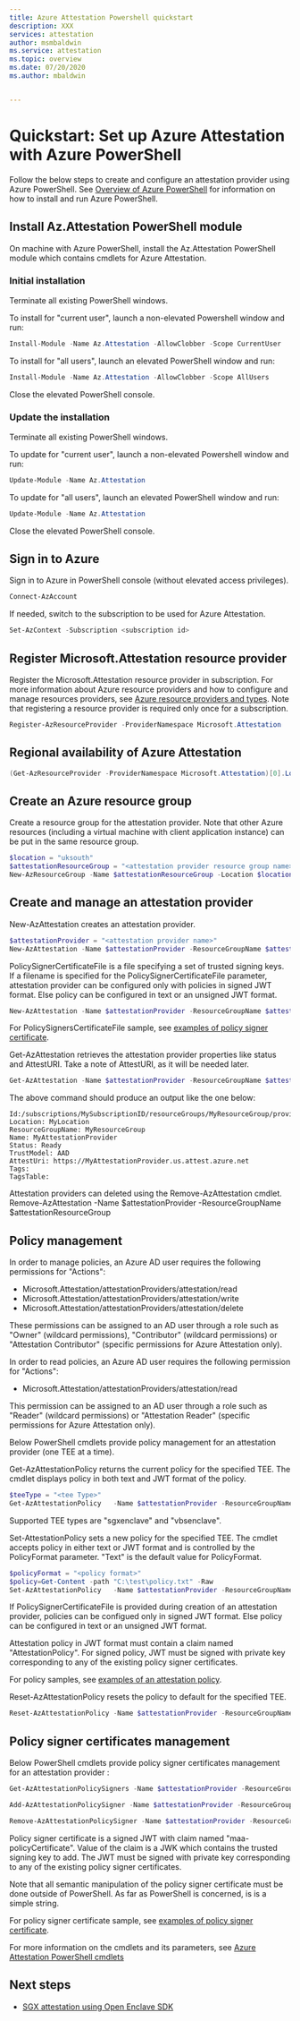 ```yaml
---
title: Azure Attestation Powershell quickstart
description: XXX
services: attestation
author: msmbaldwin
ms.service: attestation
ms.topic: overview
ms.date: 07/20/2020
ms.author: mbaldwin


---
```

# Quickstart: Set up Azure Attestation with Azure PowerShell

Follow the below steps to create and configure an attestation provider using Azure PowerShell. See [Overview of Azure PowerShell](/powershell/azure/?view=azps-2.8.0&viewFallbackFrom=azps-2.4.0) for information on how to install and run Azure PowerShell.

## Install Az.Attestation PowerShell module

On machine with Azure PowerShell, install the Az.Attestation PowerShell module which contains cmdlets for Azure Attestation.  

### Initial installation

Terminate all existing PowerShell windows.

To install for "current user", launch a non-elevated Powershell window and run:

```powershell
Install-Module -Name Az.Attestation -AllowClobber -Scope CurrentUser
```

To install for "all users", launch an elevated PowerShell window and run:

```powershell
Install-Module -Name Az.Attestation -AllowClobber -Scope AllUsers
```

Close the elevated PowerShell console.

### Update the installation

Terminate all existing PowerShell windows.

To update for "current user", launch a non-elevated Powershell window and run:

```powershell
Update-Module -Name Az.Attestation
```

To update for "all users", launch an elevated PowerShell window and run:

```powershell
Update-Module -Name Az.Attestation
```

Close the elevated PowerShell console.

## Sign in to Azure

Sign in to Azure in PowerShell console (without elevated access privileges).

```powershell
Connect-AzAccount
```

If needed, switch to the subscription to be used for Azure Attestation.

```powershell
Set-AzContext -Subscription <subscription id>  
```

## Register Microsoft.Attestation resource provider

Register the Microsoft.Attestation resource provider in subscription. For more information about Azure resource providers and how to configure and manage resources providers, see [Azure resource providers and types](../azure-resource-manager/management/resource-providers-and-types.md). Note that registering a resource provider is required only once for a subscription. 

```powershell
Register-AzResourceProvider -ProviderNamespace Microsoft.Attestation 
```
## Regional availability of Azure Attestation

```powershell
(Get-AzResourceProvider -ProviderNamespace Microsoft.Attestation)[0].Locations
```

## Create an Azure resource group

Create a resource group for the attestation provider. Note that other Azure resources (including a virtual machine with client application instance) can be put in the same resource group.

```powershell
$location = "uksouth" 
$attestationResourceGroup = "<attestation provider resource group name>"
New-AzResourceGroup -Name $attestationResourceGroup -Location $location 
```

## Create and manage an attestation provider

New-AzAttestation creates an attestation provider.

```powershell
$attestationProvider = "<attestation provider name>" 
New-AzAttestation -Name $attestationProvider -ResourceGroupName $attestationResourceGroup -Location $location
```

PolicySignerCertificateFile is a file specifying a set of trusted signing keys. If a filename is specified for the PolicySignerCertificateFile parameter, attestation provider can be configured only with policies in signed JWT format. Else policy can be configured in text or an unsigned JWT format.

```powershell
New-AzAttestation -Name $attestationProvider -ResourceGroupName $attestationResourceGroup -Location $location -PolicySignersCertificateFile "C:\test\policySignersCertificates.pem"
```

For PolicySignersCertificateFile sample, see [examples of policy signer certificate](policy-signer-examples.md).

Get-AzAttestation retrieves the attestation provider properties like status and AttestURI. Take a note of AttestURI, as it will be needed later.

```powershell
Get-AzAttestation -Name $attestationProvider -ResourceGroupName $attestationResourceGroup  
```

The above command should produce an output like the one below: 

```
Id:/subscriptions/MySubscriptionID/resourceGroups/MyResourceGroup/providers/Microsoft.Attestation/attestationProviders/MyAttestationProvider
Location: MyLocation
ResourceGroupName: MyResourceGroup
Name: MyAttestationProvider
Status: Ready
TrustModel: AAD
AttestUri: https://MyAttestationProvider.us.attest.azure.net 
Tags: 
TagsTable: 
```

Attestation providers can deleted using the Remove-AzAttestation cmdlet.  
Remove-AzAttestation -Name $attestationProvider -ResourceGroupName $attestationResourceGroup

## Policy management

In order to manage policies, an Azure AD user requires the following permissions for "Actions":
- Microsoft.Attestation/attestationProviders/attestation/read
- Microsoft.Attestation/attestationProviders/attestation/write
- Microsoft.Attestation/attestationProviders/attestation/delete

These permissions can be assigned to an AD user through a role such as "Owner" (wildcard permissions), "Contributor" (wildcard permissions) or "Attestation Contributor" (specific permissions for Azure Attestation only).  

In order to read policies, an Azure AD user requires the following permission for "Actions":
- Microsoft.Attestation/attestationProviders/attestation/read

This permission can be assigned to an AD user through a role such as "Reader" (wildcard permissions) or "Attestation Reader" (specific permissions for Azure Attestation only).

Below PowerShell cmdlets provide policy management for an attestation provider (one TEE at a time).

Get-AzAttestationPolicy returns the current policy for the specified TEE. The cmdlet displays policy in both text and JWT format of the policy.

```powershell
$teeType = "<tee Type>"
Get-AzAttestationPolicy   -Name $attestationProvider -ResourceGroupName $attestationResourceGroup -Tee $teeType 
```

Supported TEE types are "sgxenclave" and "vbsenclave".

Set-AttestationPolicy sets a new policy for the specified TEE. The cmdlet accepts policy in either text or JWT format and is controlled by the PolicyFormat parameter. "Text" is the default value for PolicyFormat. 

```powershell
$policyFormat = "<policy format>"
$policy=Get-Content -path "C:\test\policy.txt" -Raw
Set-AzAttestationPolicy   -Name $attestationProvider -ResourceGroupName $attestationResourceGroup -Tee $teeType -Policy $policy -PolicyFormat $policyFormat 
```

If PolicySignerCertificateFile is provided during creation of an attestation provider, policies can be configued only in signed JWT format. Else policy can be configured in text or an unsigned JWT format.

Attestation policy in JWT format must contain a claim named "AttestationPolicy". For signed policy, JWT must be signed with private key corresponding to any of the existing policy signer certificates.

For policy samples, see [examples of an attestation policy](policy-examples.md).

Reset-AzAttestationPolicy resets the policy to default for the specified TEE.

```powershell
Reset-AzAttestationPolicy -Name $attestationProvider -ResourceGroupName $attestationResourceGroup -Tee $teeType 
```

## Policy signer certificates management

Below PowerShell cmdlets provide policy signer certificates management for an attestation provider :

```powershell
Get-AzAttestationPolicySigners -Name $attestationProvider -ResourceGroupName $attestationResourceGroup

Add-AzAttestationPolicySigner -Name $attestationProvider -ResourceGroupName $attestationResourceGroup -Signer <signer>

Remove-AzAttestationPolicySigner -Name $attestationProvider -ResourceGroupName $attestationResourceGroup -Signer <signer>
```

Policy signer certificate is a signed JWT with claim named "maa-policyCertificate". Value of the claim is a JWK which contains the trusted signing key to add. The JWT must be signed with private key corresponding to any of the existing policy signer certificates.

Note that all semantic manipulation of the policy signer certificate must be done outside of PowerShell. As far as PowerShell is concerned, is is a simple string.

For policy signer certificate sample, see [examples of policy signer certificate](policy-signer-examples.md).

For more information on the cmdlets and its parameters, see [Azure Attestation PowerShell cmdlets](/powershell/module/az.attestation/?view=azps-4.3.0#attestation) 

## Next steps

- [SGX attestation using Open Enclave SDK](sgx-enclave-sdk.md)

